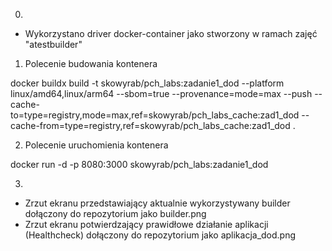 0. 
- Wykorzystano driver docker-container jako stworzony w ramach zajęć "atestbuilder"

1. Polecenie budowania kontenera

docker buildx build -t skowyrab/pch_labs:zadanie1_dod --platform linux/amd64,linux/arm64 --sbom=true --provenance=mode=max --push --cache-to=type=registry,mode=max,ref=skowyrab/pch_labs_cache:zad1_dod --cache-from=type=registry,ref=skowyrab/pch_labs_cache:zad1_dod .

2. Polecenie uruchomienia kontenera

docker run -d -p 8080:3000 skowyrab/pch_labs:zadanie1_dod

3. 
- Zrzut ekranu przedstawiający aktualnie wykorzystywany builder dołączony do repozytorium jako builder.png
- Zrzut ekranu potwierdzający prawidłowe działanie aplikacji (Healthcheck) dołączony do repozytorium jako aplikacja_dod.png
  